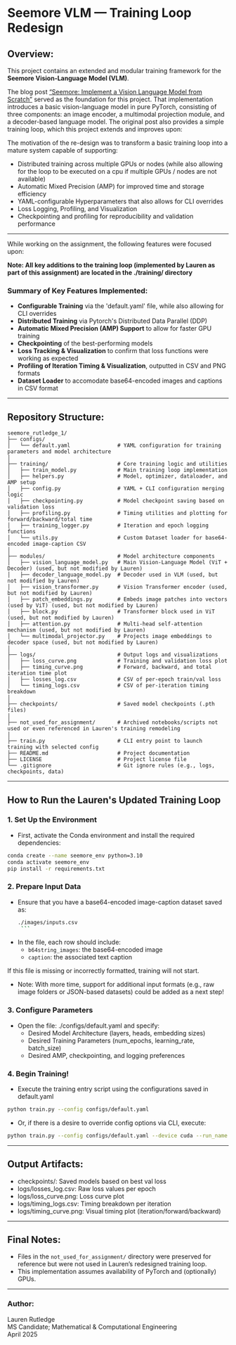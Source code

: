 # Seemore VLM — Training Loop Redesign

## Overview: 
This project contains an extended and modular training framework for the **Seemore Vision-Language Model (VLM)**. 

The blog post [“Seemore: Implement a Vision Language Model from Scratch”](https://huggingface.co/blog/AviSoori1x/seemore-vision-language-model) served as the foundation for this project. That implementation introduces a basic vision-language model in pure PyTorch, consisting of three components: an image encoder, a multimodal projection module, and a decoder-based language model. The original post also provides a simple training loop, which this project extends and improves upon: 

The motivation of the re-design was to transform a basic training loop into a mature system capable of supporting: 
- Distributed training across multiple GPUs or nodes (while also allowing for the loop to be executed on a cpu if multiple GPUs / nodes are not available)
- Automatic Mixed Precision (AMP) for improved time and storage efficiency
- YAML-configurable Hyperparameters that also allows for CLI overrides 
- Loss Logging, Profiling, and Visualization
- Checkpointing and profiling for reproducibility and validation performance

-----

While working on the assignment, the following features were focused upon: 

**Note: All key additions to the training loop (implemented by Lauren as part of this assignment) are located in the ./training/ directory** 

### Summary of Key Features Implemented: 
- **Configurable Training** via the 'default.yaml' file, while also allowing for CLI overrides 
- **Distributed Training** via Pytorch's Distributed Data Parallel (DDP)
- **Automatic Mixed Precision (AMP) Support** to allow for faster GPU training
- **Checkpointing** of the best-performing models 
- **Loss Tracking & Visualization** to confirm that loss functions were working as expected 
- **Profiling of Iteration Timing & Visualization**, outputted in CSV and PNG formats
- **Dataset Loader** to accomodate base64-encoded images and captions in CSV format  
-----

## Repository Structure: 
```plaintext
seemore_rutledge_1/
├── configs/
│   └── default.yaml               # YAML configuration for training parameters and model architecture
│
├── training/                      # Core training logic and utilities
│   ├── train_model.py             # Main training loop implementation
│   ├── helpers.py                 # Model, optimizer, dataloader, and AMP setup
│   ├── config.py                  # YAML + CLI configuration merging logic
│   ├── checkpointing.py           # Model checkpoint saving based on validation loss
│   ├── profiling.py               # Timing utilities and plotting for forward/backward/total time
│   ├── training_logger.py         # Iteration and epoch logging functions
│   └── utils.py                   # Custom Dataset loader for base64-encoded image-caption CSV
│
├── modules/                       # Model architecture components
│   ├── vision_language_model.py   # Main Vision-Language Model (ViT + Decoder) (used, but not modified by Lauren)
│   ├── decoder_language_model.py  # Decoder used in VLM (used, but not modified by Lauren)
│   ├── vision_transformer.py      # Vision Transformer encoder (used, but not modified by Lauren)
│   ├── patch_embeddings.py        # Embeds image patches into vectors (used by ViT) (used, but not modified by Lauren)
│   ├── block.py                   # Transformer block used in ViT (used, but not modified by Lauren)
│   ├── attention.py               # Multi-head self-attention mechanism (used, but not modified by Lauren)
│   └── multimodal_projector.py    # Projects image embeddings to decoder space (used, but not modified by Lauren)
│
├── logs/                          # Output logs and visualizations
│   ├── loss_curve.png             # Training and validation loss plot
│   ├── timing_curve.png           # Forward, backward, and total iteration time plot
│   ├── losses_log.csv             # CSV of per-epoch train/val loss
│   └── timing_logs.csv            # CSV of per-iteration timing breakdown
│
├── checkpoints/                   # Saved model checkpoints (.pth files)
│
├── not_used_for_assignment/       # Archived notebooks/scripts not used or even referenced in Lauren's training remodeling
│
├── train.py                       # CLI entry point to launch training with selected config
├── README.md                      # Project documentation
├── LICENSE                        # Project license file
└── .gitignore                     # Git ignore rules (e.g., logs, checkpoints, data)

```
___

## How to Run the Lauren's Updated Training Loop 

### 1. Set Up the Environment
- First, activate the Conda environment and install the required dependencies:

```sh
conda create --name seemore_env python=3.10
conda activate seemore_env
pip install -r requirements.txt
```
### 2. Prepare Input Data
- Ensure that you have a base64-encoded image-caption dataset saved as:
     ```sh
   ./images/inputs.csv
      ```
- In the file, each row should include:
   - `b64string_images`: the base64-encoded image
   - `caption`: the associated text caption

If this file is missing or incorrectly formatted, training will not start.

- Note: With more time, support for additional input formats (e.g., raw image folders or JSON-based datasets) could be added as a next step! 

  
### 3. Configure Parameters 
- Open the file: ./configs/default.yaml and specify:
   - Desired Model Architecture (layers, heads, embedding sizes)
   - Desired Training Parameters (num_epochs, learning_rate, batch_size)
   - Desired AMP, checkpointing, and logging preferences 

### 4. Begin Training! 
- Execute the training entry script using the configurations saved in default.yaml
```sh
python train.py --config configs/default.yaml
```
- Or, if there is a desire to override config options via CLI, execute: 
```sh
python train.py --config configs/default.yaml --device cuda --run_name debug_amp --log_wandb false
```


___

## Output Artifacts:
- checkpoints/: Saved models based on best val loss
- logs/losses_log.csv: Raw loss values per epoch
- logs/loss_curve.png: Loss curve plot
- logs/timing_logs.csv: Timing breakdown per iteration
- logs/timing_curve.png: Visual timing plot (iteration/forward/backward)

___
## Final Notes: 
- Files in the `not_used_for_assignment/` directory were preserved for reference but were not used in Lauren’s redesigned training loop.
- This implementation assumes availability of PyTorch and (optionally) GPUs.
  
---
### Author:
Lauren Rutledge   
MS Candidate; Mathematical & Computational Engineering  
April 2025  



